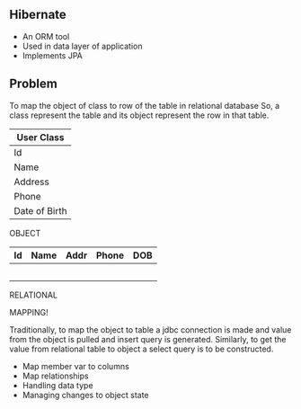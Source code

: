 Hibernate
---------

* An ORM tool
* Used in data layer of application
* Implements JPA

Problem
-------

To map the object of class to row of the table in relational database
So, a class represent the table and its object represent the row in that table. 

| User Class    |
|---------------|
| Id            |
| Name          |
| Address       |
| Phone         |
| Date of Birth |
OBJECT

| Id | Name | Addr | Phone | DOB |
|----|------|------|-------|-----|
|    |      |      |       |     |
|    |      |      |       |     |
|    |      |      |       |     |
|    |      |      |       |     |
|    |      |      |       |     |
RELATIONAL

MAPPING!

Traditionally, to map the object to table a jdbc connection is made and value from the
object is pulled and insert query is generated. Similarly, to get the value from 
relational table to object a select query is to be constructed.

* Map member var to columns
* Map relationships
* Handling data type
* Managing changes to object state











